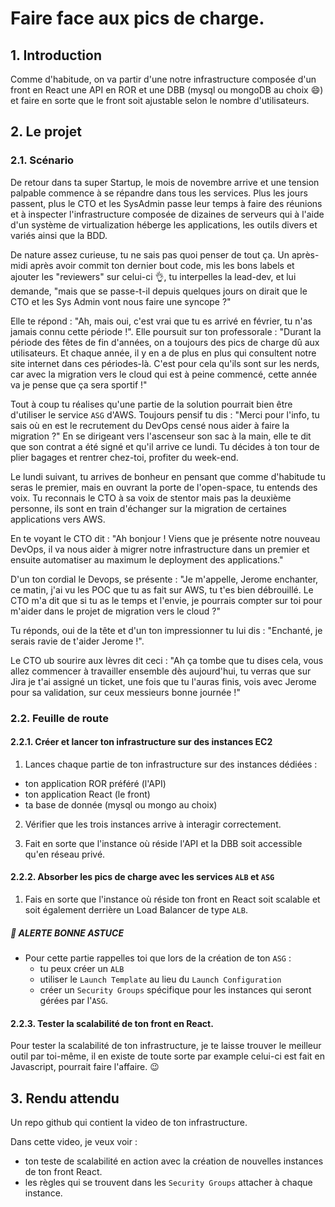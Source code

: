 # Faire face aux pics de charge.

## 1. Introduction
Comme d'habitude, on va partir d'une notre infrastructure composée d'un front en React une API en ROR et une DBB (mysql ou mongoDB au choix 😄)
et faire en sorte que le front soit ajustable selon le nombre d'utilisateurs.

## 2. Le projet
### 2.1. Scénario
De retour dans ta super Startup, le mois de novembre arrive et une tension palpable commence à se répandre dans tous les services.
Plus les jours passent, plus le CTO et les SysAdmin passe leur temps à faire des réunions et à inspecter 
l'infrastructure composée de dizaines de serveurs qui à l'aide d'un système de virtualization héberge les applications, les outils divers et variés ainsi que la BDD.

De nature assez curieuse, tu ne sais pas quoi penser de tout ça. 
Un après-midi après avoir commit ton dernier bout code, mis les bons labels et ajouter les "reviewers" sur celui-ci 👌, tu interpelles la lead-dev, et lui demande, 
"mais que se passe-t-il depuis quelques jours on dirait que le CTO et les Sys Admin vont nous faire une syncope ?"

Elle te répond : "Ah, mais oui, c'est vrai que tu es arrivé en février, tu n'as jamais connu cette période !".
Elle poursuit sur ton professorale : "Durant la période des fêtes de fin d'années, on a toujours des pics de charge dû aux utilisateurs. 
Et chaque année, il y en a de plus en plus qui consultent notre site internet dans ces périodes-là. 
C'est pour cela qu'ils sont sur les nerds, car avec la migration vers le cloud qui est à peine commencé, cette année va je pense que ça sera sportif !"

Tout à coup tu réalises qu'une partie de la solution pourrait bien être d'utiliser le service `ASG` d'AWS.
Toujours pensif tu dis : "Merci pour l'info, tu sais où en est le recrutement du DevOps censé nous aider à faire la migration ?"
En se dirigeant vers l'ascenseur son sac à la main, elle te dit que son contrat a été signé et qu'il arrive ce lundi.
Tu décides à ton tour de plier bagages et rentrer chez-toi, profiter du week-end.

Le lundi suivant, tu arrives de bonheur en pensant que comme d'habitude tu seras le premier, mais en ouvrant la porte de l'open-space, tu entends des voix.
Tu reconnais le CTO à sa voix de stentor mais pas la deuxième personne, ils sont en train d'échanger sur la migration de certaines applications vers AWS.

En te voyant le CTO dit : "Ah bonjour ! Viens que je présente notre nouveau DevOps, 
il va nous aider à migrer notre infrastructure dans un premier et ensuite automatiser au maximum le deployment des applications."

D'un ton cordial le Devops, se présente : "Je m'appelle, Jerome enchanter, ce matin, j'ai vu les POC que tu as fait sur AWS, tu t'es bien débrouillé. Le CTO m'a dit que si tu as le temps et l'envie, je pourrais compter sur toi pour m'aider dans le projet de migration vers le cloud ?"

Tu réponds, oui de la tête et d'un ton impressionner tu lui dis : "Enchanté, je serais ravie de t'aider Jerome !".

Le CTO ub sourire aux lèvres dit ceci : "Ah ça tombe que tu dises cela, vous allez commencer à travailler ensemble dès aujourd'hui, tu verras que sur Jira je t'ai assigné un ticket, une fois que tu l'auras finis, vois avec Jerome pour sa validation, sur ceux messieurs bonne journée !"

### 2.2. Feuille de route
#### 2.2.1. Créer et lancer ton infrastructure sur des instances EC2
1. Lances chaque partie de ton infrastructure sur des instances dédiées :
- ton application ROR préféré (l'API)
- ton application React (le front)
- ta base de donnée (mysql ou mongo au choix)

2. Vérifier que les trois instances arrive à interagir correctement.

3. Fait en sorte que l'instance où réside l'API et la DBB soit accessible qu'en réseau privé.  

#### 2.2.2. Absorber les pics de charge avec les services `ALB` et `ASG`

1. Fais en sorte que l'instance où réside ton front en React soit scalable et soit également derrière un Load Balancer de type `ALB`.

##### 🚀 ALERTE BONNE ASTUCE

- Pour cette partie rappelles toi que lors de la création de ton `ASG` : 
  - tu peux créer un `ALB`
  - utiliser le `Launch Template` au lieu du `Launch Configuration` 
  - créer un `Security Groups` spécifique pour les instances qui seront gérées par l'`ASG`. 

#### 2.2.3. Tester la scalabilité de ton front en React.
Pour tester la scalabilité de ton infrastructure, je te laisse trouver le meilleur outil par toi-même, il en existe de toute sorte par example celui-ci <???????> est fait en Javascript, pourrait faire l'affaire. 😉
  

## 3. Rendu attendu
Un repo github qui contient la video de ton infrastructure.

Dans cette video, je veux voir :
- ton teste de scalabilité en action avec la création de nouvelles instances de ton front React.
- les règles qui se trouvent dans les `Security Groups` attacher à chaque instance. 
